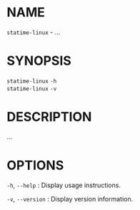 <!-- ---
title: STATIME-LINUX(8) statime 0.1.0 | statime
--- -->

# NAME

`statime-linux` - ...

# SYNOPSIS

`statime-linux` `-h` \
`statime-linux` `-v`

# DESCRIPTION

...

# OPTIONS

`-h`, `--help`
:   Display usage instructions.

`-v`, `--version`
:   Display version information.
